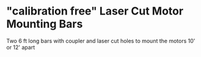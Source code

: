 # &quot;calibration free&quot; Laser Cut Motor Mounting Bars

Two 6 ft long bars with coupler and laser cut holes to mount the motors 10' or 12' apart